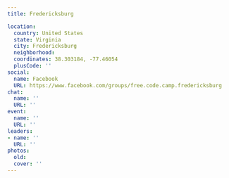 ```yaml
---
title: Fredericksburg

location:
  country: United States
  state: Virginia
  city: Fredericksburg
  neighborhood: 
  coordinates: 38.303184, -77.46054
  plusCode: ''
social:
  name: Facebook
  URL: https://www.facebook.com/groups/free.code.camp.fredericksburg
chat:
  name: ''
  URL: ''
event:
  name: ''
  URL: ''
leaders:
- name: ''
  URL: ''
photos:
  old: 
  cover: ''
---
```

